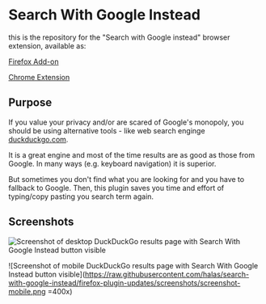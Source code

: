 # Search With Google Instead

this is the repository for the "Search with Google instead" browser extension, available as:

[Firefox Add-on](https://addons.mozilla.org/en-US/firefox/addon/search-with-google-instead/)

[Chrome Extension](https://chrome.google.com/webstore/detail/search-with-google-instea/cdfkjclhhojbgnpidbejchhklnjbjfhh?hl=en-GB)

## Purpose

If you value your privacy and/or are scared of Google's monopoly,
you should be using alternative tools - like web search enginge
[duckduckgo.com](https://duckduckgo.com).

It is a great engine and most of the time results are as good as
those from Google. In many ways (e.g. keyboard navigation) it is
superior.

But sometimes you don't find what you are looking for and you have
to fallback to Google. Then, this plugin saves you time and effort
of typing/copy pasting you search term again.

## Screenshots

![Screenshot of desktop DuckDuckGo results page with Search With Google Instead button visible](https://raw.githubusercontent.com/halas/search-with-google-instead/firefox-plugin-updates/screenshots/screenshot-desktop.png)

![Screenshot of mobile DuckDuckGo results page with Search With Google Instead button visible](https://raw.githubusercontent.com/halas/search-with-google-instead/firefox-plugin-updates/screenshots/screenshot-mobile.png =400x)
